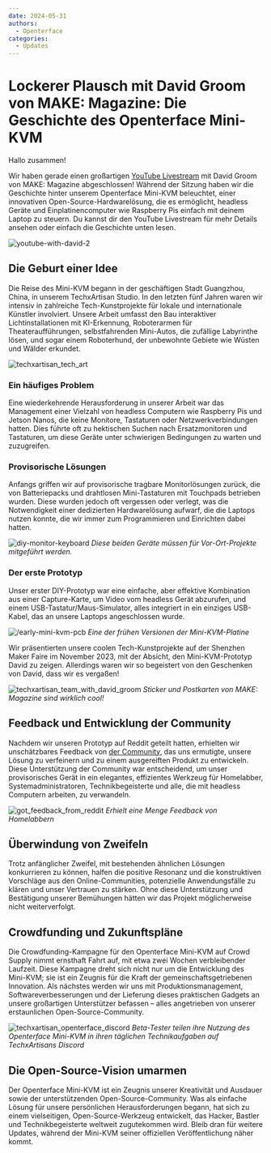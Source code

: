 ```yaml
---
date: 2024-05-31
authors:
  - Openterface
categories:
  - Updates
---
```

# Lockerer Plausch mit David Groom von MAKE: Magazine: Die Geschichte des Openterface Mini-KVM

Hallo zusammen!

Wir haben gerade einen großartigen [YouTube Livestream](https://www.youtube.com/live/lwitzvmxsgc?si=s9a1t5_Sce5v22e1) mit David Groom von MAKE: Magazine abgeschlossen! Während der Sitzung haben wir die Geschichte hinter unserem Openterface Mini-KVM beleuchtet, einer innovativen Open-Source-Hardwarelösung, die es ermöglicht, headless Geräte und Einplatinencomputer wie Raspberry Pis einfach mit deinem Laptop zu steuern. Du kannst dir den YouTube Livestream für mehr Details ansehen oder einfach die Geschichte unten lesen.

![youtube-with-david-2](https://www.crowdsupply.com/img/2b83/081f1376-b266-4e83-b1af-5628dbe62b83/youtube-with-david_jpg_gallery-lg.jpg)

## Die Geburt einer Idee

Die Reise des Mini-KVM begann in der geschäftigen Stadt Guangzhou, China, in unserem TechxArtisan Studio. In den letzten fünf Jahren waren wir intensiv in zahlreiche Tech-Kunstprojekte für lokale und internationale Künstler involviert. Unsere Arbeit umfasst den Bau interaktiver Lichtinstallationen mit KI-Erkennung, Roboterarmen für Theateraufführungen, selbstfahrenden Mini-Autos, die zufällige Labyrinthe lösen, und sogar einem Roboterhund, der unbewohnte Gebiete wie Wüsten und Wälder erkundet.

![techxartisan_tech_art](https://www.crowdsupply.com/img/bce8/9c580077-993a-42b2-b781-a30d34acbce8/techxartisan-tech-art_jpg_gallery-lg.jpg)

### Ein häufiges Problem
Eine wiederkehrende Herausforderung in unserer Arbeit war das Management einer Vielzahl von headless Computern wie Raspberry Pis und Jetson Nanos, die keine Monitore, Tastaturen oder Netzwerkverbindungen hatten. Dies führte oft zu hektischen Suchen nach Ersatzmonitoren und Tastaturen, um diese Geräte unter schwierigen Bedingungen zu warten und zuzugreifen.

### Provisorische Lösungen
Anfangs griffen wir auf provisorische tragbare Monitorlösungen zurück, die von Batteriepacks und drahtlosen Mini-Tastaturen mit Touchpads betrieben wurden. Diese wurden jedoch oft vergessen oder verlegt, was die Notwendigkeit einer dedizierten Hardwarelösung aufwarf, die die Laptops nutzen konnte, die wir immer zum Programmieren und Einrichten dabei hatten.

![diy-monitor-keyboard](https://www.crowdsupply.com/img/2efd/4459eff9-2d01-4552-ac91-a1941ed82efd/diy-monitor-keyboard_jpg_gallery-lg.jpg)
*Diese beiden Geräte müssen für Vor-Ort-Projekte mitgeführt werden.*

### Der erste Prototyp
Unser erster DIY-Prototyp war eine einfache, aber effektive Kombination aus einer Capture-Karte, um Video vom headless Gerät abzurufen, und einem USB-Tastatur/Maus-Simulator, alles integriert in ein einziges USB-Kabel, das an unsere Laptops angeschlossen wurde.

![/early-mini-kvm-pcb](https://www.crowdsupply.com/img/1f7e/fb91d879-dee7-45cc-bbdc-dc3ea5731f7e/early-mini-kvm-pcb_jpg_gallery-lg.jpg)
*Eine der frühen Versionen der Mini-KVM-Platine*

Wir präsentierten unsere coolen Tech-Kunstprojekte auf der Shenzhen Maker Faire im November 2023, mit der Absicht, den Mini-KVM-Prototyp David zu zeigen. Allerdings waren wir so begeistert von den Geschenken von David, dass wir es vergaßen!

![techxartisan_team_with_david_groom](https://www.crowdsupply.com/img/bc4e/17bdcc6e-0a34-4f2f-bf64-fee0b8d6bc4e/techxartisan-team-with-david-groom_jpg_gallery-lg.jpg)
*Sticker und Postkarten von MAKE: Magazine sind wirklich cool!*

## Feedback und Entwicklung der Community
Nachdem wir unseren Prototyp auf Reddit geteilt hatten, erhielten wir unschätzbares Feedback von [der Community](http://openterface.com/community/#community-contributors), das uns ermutigte, unsere Lösung zu verfeinern und zu einem ausgereiften Produkt zu entwickeln. Diese Unterstützung der Community war entscheidend, um unser provisorisches Gerät in ein elegantes, effizientes Werkzeug für Homelabber, Systemadministratoren, Technikbegeisterte und alle, die mit headless Computern arbeiten, zu verwandeln.

![got_feedback_from_reddit](https://www.crowdsupply.com/img/b24b/e04dfa15-1e5b-4bfb-b97c-acdba784b24b/got-feedback-from-reddit_jpg_gallery-lg.jpg)
*Erhielt eine Menge Feedback von Homelabbern*

## Überwindung von Zweifeln
Trotz anfänglicher Zweifel, mit bestehenden ähnlichen Lösungen konkurrieren zu können, halfen die positive Resonanz und die konstruktiven Vorschläge aus den Online-Communities, potenzielle Anwendungsfälle zu klären und unser Vertrauen zu stärken. Ohne diese Unterstützung und Bestätigung unserer Bemühungen hätten wir das Projekt möglicherweise nicht weiterverfolgt.

## Crowdfunding und Zukunftspläne
Die Crowdfunding-Kampagne für den Openterface Mini-KVM auf Crowd Supply nimmt ernsthaft Fahrt auf, mit etwa zwei Wochen verbleibender Laufzeit. Diese Kampagne dreht sich nicht nur um die Entwicklung des Mini-KVM; sie ist ein Zeugnis für die Kraft der gemeinschaftsgetriebenen Innovation. Als nächstes werden wir uns mit Produktionsmanagement, Softwareverbesserungen und der Lieferung dieses praktischen Gadgets an unsere großartigen Unterstützer befassen – alles angetrieben von unserer erstaunlichen Open-Source-Community.

![techxartisan_openterface_discord](https://www.crowdsupply.com/img/8d7a/58e213e7-7a81-47b4-9d6b-69be3c698d7a/techxartisan-openterface-discord_jpg_gallery-lg.jpg)
*Beta-Tester teilen ihre Nutzung des Openterface Mini-KVM in ihren täglichen Technikaufgaben auf TechxArtisans Discord*

## Die Open-Source-Vision umarmen

Der Openterface Mini-KVM ist ein Zeugnis unserer Kreativität und Ausdauer sowie der unterstützenden Open-Source-Community. Was als einfache Lösung für unsere persönlichen Herausforderungen begann, hat sich zu einem vielseitigen, Open-Source-Werkzeug entwickelt, das Hacker, Bastler und Technikbegeisterte weltweit zugutekommen wird. Bleib dran für weitere Updates, während der Mini-KVM seiner offiziellen Veröffentlichung näher kommt.